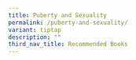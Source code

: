 ```yaml
---
title: Puberty and Sexuality
permalink: /puberty-and-sexuality/
variant: tiptap
description: ""
third_nav_title: Recommended Books
---
```

